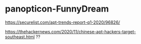# panopticon-FunnyDream

https://securelist.com/apt-trends-report-q1-2020/96826/

https://thehackernews.com/2020/11/chinese-apt-hackers-target-southeast.html ??
